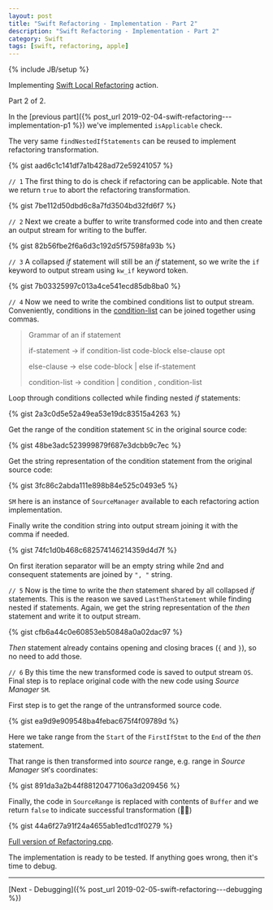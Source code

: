 ```yaml
---
layout: post
title: "Swift Refactoring - Implementation - Part 2"
description: "Swift Refactoring - Implementation - Part 2"
category: Swift
tags: [swift, refactoring, apple]
---
```

{% include JB/setup %}

Implementing [Swift Local Refactoring](https://swift.org/blog/swift-local-refactoring/) action.

Part 2 of 2.

<!--more-->

In the [previous part]({% post_url 2019-02-04-swift-refactoring---implementation-p1 %}) we've implemented `isApplicable` check.

The very same `findNestedIfStatements` can be reused to implement refactoring transformation.

{% gist aad6c1c141df7a1b428ad72e59241057 %}

`// 1`
The first thing to do is check if refactoring can be applicable.
Note that we return `true` to abort the refactoring transformation.

{% gist 7be112d50dbd6c8a7fd3504bd32fd6f7 %}

`// 2`
Next we create a buffer to write transformed code into and then create an output stream for writing to the buffer.

{% gist 82b56fbe2f6a6d3c192d5f57598fa93b %}

`// 3`
A collapsed _if_ statement will still be an _if_ statement, so we write the `if` keyword to output stream using `kw_if` keyword token.

{% gist 7b03325997c013a4ce541ecd85db8ba0 %}

`// 4`
Now we need to write the combined conditions list to output stream.
Conveniently, conditions in the [condition-list](https://docs.swift.org/swift-book/ReferenceManual/Statements.html#grammar_condition-list) can be joined together using commas.

> Grammar of an if statement
>
> if-statement → if condition-list code-block else-clause opt
>
> else-clause → else code-block | else if-statement
>
> condition-list → condition | condition , condition-list

Loop through conditions collected while finding nested _if_ statements:

{% gist 2a3c0d5e52a49ea53e19dc83515a4263 %}

Get the range of the condition statement `SC` in the original source code:

{% gist 48be3adc523999879f687e3dcbb9c7ec %}

Get the string representation of the condition statement from the original source code:

{% gist 3fc86c2abda111e898b84e525c0493e5 %}

`SM` here is an instance of `SourceManager` available to each refactoring action implementation.

Finally write the condition string into output stream joining it with the comma if needed.

{% gist 74fc1d0b468c682574146214359d4d7f %}

On first iteration separator will be an empty string while 2nd and consequent statements are joined by `", "` string.

`// 5`
Now is the time to write the _then_ statement shared by all collapsed _if_ statements.
This is the reason we saved `LastThenStatement` while finding nested if statements.
Again, we get the string representation of the _then_ statement and write it to output stream.

{% gist cfb6a44c0e60853eb50848a0a02dac97 %}

_Then_ statement already contains opening and closing braces (`{` and `}`), so no need to add those.

`// 6`
By this time the new transformed code is saved to output stream `OS`.
Final step is to replace original code with the new code using _Source Manager_ `SM`.

First step is to get the range of the untransformed source code.

{% gist ea9d9e909548ba4febac675f4f09789d %}

Here we take range from the `Start` of the `FirstIfStmt` to the `End` of the _then_ statement.

That range is then transformed into _source_ range, e.g. range in _Source Manager_ `SM`'s coordinates:

{% gist 891da3a2b44f88120477106a3d209456 %}

Finally, the code in `SourceRange` is replaced with contents of `Buffer` and we return `false` to indicate successful transformation (🤷‍♂️)

{% gist 44a6f27a91f24a4655ab1ed1cd1f0279 %}

[Full version of Refactoring.cpp](https://github.com/mgrebenets/swift/blob/feature/collapse-nested-if-statements/lib/IDE/Refactoring.cpp).

The implementation is ready to be tested.
If anything goes wrong, then it's time to debug.

---

[Next - Debugging]({% post_url 2019-02-05-swift-refactoring---debugging %})
